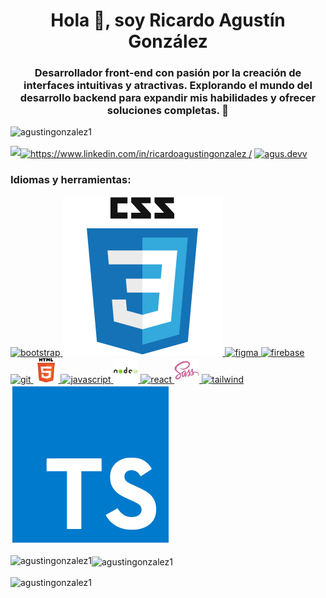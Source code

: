<h1 align="center">Hola 👋, soy Ricardo Agustín González</h1>
<h3 align="center">Desarrollador front-end con pasión por la creación de interfaces intuitivas y atractivas. Explorando el mundo del desarrollo backend para expandir mis habilidades y ofrecer soluciones completas. 🚀</h3>

<p align="left"> <img src="https://komarev.com/ghpvc/?username=agustingonzalez1&label=Profile%20views&color=0e75b6&style=flat" alt="agustingonzalez1" /> </ p>

<p align="left"> <a href="https://github.com/ryo-ma/github-profile-trofeo"><img src="https://github-perfil-trofeo.vercel .



<a href="https://linkedin.com/en/https://www.linkedin.com/en/ricardoagustingonzalez/" target="blank"><img align="center" src="https:// raw.githubusercontent.com/rahuldkjain/github-profile-readme-generator/master/src/images/icons/Social/linked-in-alt.svg" alt="https://www.linkedin.com/in/ricardoagustingonzalez /" height="30" width="40" /></a>
<a href="https://instagram.com/agus.devv" target="blank"><img align="center" src= "https://raw.githubusercontent.com/rahuldkjain/github-profile-readme-generator/master/src/images/icons/Social/instagram.svg" alt="agus.devv" height="30" width="40" /></a>
</p>

<h3 align="left">Idiomas y herramientas:</h3>
<p align="left"> <a href="https://getbootstrap.com" target="_blank" rel="noreferrer"> <img src="https://raw.githubusercontent.com/devicons/devicon /master/icons/bootstrap/bootstrap-plain-wordmark.svg" alt="bootstrap" width="40" height="40"/> </a> <a href="https://www.w3schools.com /css/" target="_blank" rel="noreferrer"> <img src="https://raw.githubusercontent.com/devicons/devicon/master/icons/css3/css3-original-wordmark.svg" alt= "css3" ancho="40" alto="40"/> </a> <a href="https://www.figma.com/" target="_blank" rel="noreferrer"> <img src="https://www.vectorlogo.zone/logos/figma/figma-icon.svg" alt="figma" width="40" height ="40"/> </a> <a href="https://firebase.google.com/" target="_blank" rel="noreferrer"> <img src="https://www.vectorlogo. zone/logos/firebase/firebase-icon.svg" alt="firebase" width="40" height="40"/> </a> <a href="https://git-scm.com/" objetivo ="_blank" rel="noreferrer"> <img src="https://www.vectorlogo.zone/logos/git-scm/git-scm-icon.svg" alt="git" width="40" height="40"/> </a> <a href="https://www.w3.org/html/" target="_blank" rel="noreferrer "> <img src="https://raw.githubusercontent.com/devicons/devicon/master/icons/html5/html5-original-wordmark.svg" alt="html5" width="40" height="40" /> </a> <a href="https://developer.mozilla.org/en-US/docs/Web/JavaScript" target="_blank" rel="noreferrer"> <img src="https:/ /raw.githubusercontent.com/devicons/devicon/master/icons/javascript/javascript-original.svg" alt="javascript" width="40" height="40"/> </a> <a href="https://nodejs.org" target="_blank" rel="noreferrer"> <img src ="https://raw.githubusercontent.com/devicons/devicon/master/icons/nodejs/nodejs-original-wordmark.svg" alt="nodejs" width="40" height="40"/> </a > <a href="https://reactjs.org/" target="_blank" rel="noreferrer"> <img src="https://raw.githubusercontent.com/devicons/devicon/master/icons/react /react-original-wordmark.svg" alt="react" width="40" height="40"/> </a> <a href="https://sass-lang.com" target="_blank" rel="noreferrer"> <img src="https://raw.githubusercontent.com/devicons/devicon/master/icons/sass/sass-original.svg" alt="sass" ancho ="40" height="40"/> </a> <a href="https://tailwindcss.com/" target="_blank" rel="noreferrer"> <img src="https://www .vectorlogo.zone/logos/tailwindcss/tailwindcss-icon.svg" alt="tailwind" width="40" height="40"/> </a> <a href="https://www.typescriptlang.org /" target="_blank" rel="noreferrer"> <img src="https://raw.githubusercontent.com/devicons/devicon/master/icons/typescript/typescript-original.svg" alt="mecanografiado" ancho="40" altura="40"/> </a> </p>

<p><img align="left" src="https://github-readme-stats.vercel.app/api/top-langs?username=agustingonzalez1&show_icons=true&locale=en&layout=compact" alt="agustingonzalez1" /> </p>

<p> <img align="center" src="https://github-readme-stats.vercel.app/api?username=agustingonzalez1&show_icons=true&locale=en" alt="agustingonzalez1" /> </p>

<p><img align="center" src="https://github-readme-streak-stats.herokuapp.com/?user=agustingonzalez1&" alt="agustingonzalez1" /></p>

  
